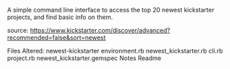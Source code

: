 A simple command line interface to access the top 20 newest kickstarter projects, and find basic info on them.

source: https://www.kickstarter.com/discover/advanced?recommended=false&sort=newest

Files Altered:
newest-kickstarter
environment.rb
newest_kickstarter.rb
cli.rb
project.rb
newest_kickstarter.gemspec
Notes
Readme

